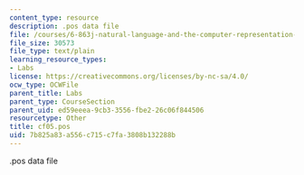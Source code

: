 ```yaml
---
content_type: resource
description: .pos data file
file: /courses/6-863j-natural-language-and-the-computer-representation-of-knowledge-spring-2003/7b825a83a556c715c7fa3808b132288b_cf05.pos
file_size: 30573
file_type: text/plain
learning_resource_types:
- Labs
license: https://creativecommons.org/licenses/by-nc-sa/4.0/
ocw_type: OCWFile
parent_title: Labs
parent_type: CourseSection
parent_uid: ed59eeea-9cb3-3556-fbe2-26c06f844506
resourcetype: Other
title: cf05.pos
uid: 7b825a83-a556-c715-c7fa-3808b132288b
---
```

.pos data file